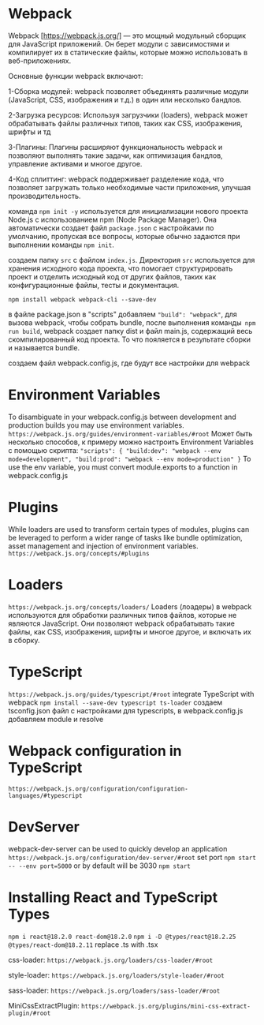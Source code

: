 # Webpack
Webpack [https://webpack.js.org/] — это мощный модульный сборщик для JavaScript приложений. Он берет модули с зависимостями и компилирует их в статические файлы, которые можно использовать в веб-приложениях.

Основные функции webpack включают:

1-Сборка модулей: webpack позволяет объединять различные модули (JavaScript, CSS, изображения и т.д.) в один или несколько бандлов.

2-Загрузка ресурсов: Используя загрузчики (loaders), webpack может обрабатывать файлы различных типов, таких как CSS, изображения, шрифты и тд

3-Плагины: Плагины расширяют функциональность webpack и позволяют выполнять такие задачи, как оптимизация бандлов, управление активами и многое другое.

4-Код сплиттинг: webpack поддерживает разделение кода, что позволяет загружать только необходимые части приложения, улучшая производительность.

команда `npm init -y` используется для инициализации нового проекта Node.js с использованием npm (Node Package Manager). Она автоматически создает файл `package.json` с настройками по умолчанию, пропуская все вопросы, которые обычно задаются при выполнении команды `npm init`.

создаем папку `src` с файлом `index.js`. Директория `src` используется для хранения исходного кода проекта, что помогает структурировать проект и отделить исходный код от других файлов, таких как конфигурационные файлы, тесты и документация.

`npm install webpack webpack-cli --save-dev`

в файле package.json в "scripts" добавляем `"build": "webpack"`, для вызова webpack, чтобы собрать bundle, после выполнения команды` npm run build`, webpack создает папку dist и файл main.js, содержащий весь скомпилированный код проекта. То что пояляется в результате сборки и называется bundle.

cоздаем файл webpack.config.js, где будут все настройки для webpack

# Environment Variables
To disambiguate in your webpack.config.js between development and production builds you may use environment variables. 
`https://webpack.js.org/guides/environment-variables/#root`
Может быть несколько способов, к примеру можно настроить Environment Variables с помощью скрипта: 
`"scripts": {
    "build:dev": "webpack --env mode=development",
    "build:prod": "webpack --env mode=production"
}`
To use the env variable, you must convert module.exports to a function in webpack.config.js

# Plugins
While loaders are used to transform certain types of modules, plugins can be leveraged to perform a wider range of tasks like bundle optimization, asset management and injection of environment variables.
`https://webpack.js.org/concepts/#plugins`

# Loaders
`https://webpack.js.org/concepts/loaders/`
Loaders (лоадеры) в webpack используются для обработки различных типов файлов, которые не являются JavaScript. Они позволяют webpack обрабатывать такие файлы, как CSS, изображения, шрифты и многое другое, и включать их в сборку.

# TypeScript
`https://webpack.js.org/guides/typescript/#root`
integrate TypeScript with webpack `npm install --save-dev typescript ts-loader`
создаем tsconfig.json файл с настройками для typescripts, в webpack.config.js добавляем module и resolve

# Webpack configuration in TypeScript
`https://webpack.js.org/configuration/configuration-languages/#typescript`

# DevServer
webpack-dev-server can be used to quickly develop an application
`https://webpack.js.org/configuration/dev-server/#root`
set port `npm start -- --env port=5000` or by default will be 3030 `npm start`

# Installing React and TypeScript Types
`npm i react@18.2.0 react-dom@18.2.0`
`npm i -D @types/react@18.2.25 @types/react-dom@18.2.11`
replace .ts with .tsx

css-loader: `https://webpack.js.org/loaders/css-loader/#root`

style-loader: `https://webpack.js.org/loaders/style-loader/#root`

sass-loader: `https://webpack.js.org/loaders/sass-loader/#root`

MiniCssExtractPlugin: `https://webpack.js.org/plugins/mini-css-extract-plugin/#root`

